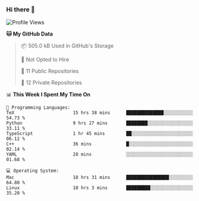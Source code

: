 ### Hi there 👋

<!--
**huayuan4396/huayuan4396** is a ✨ _special_ ✨ repository because its `README.md` (this file) appears on your GitHub profile.

Here are some ideas to get you started:

- 🔭 I’m currently working on ...
- 🌱 I’m currently learning ...
- 👯 I’m looking to collaborate on ...
- 🤔 I’m looking for help with ...
- 💬 Ask me about ...
- 📫 How to reach me: ...
- 😄 Pronouns: ...
- ⚡ Fun fact: ...
-->

<!--START_SECTION:waka-->
![Profile Views](http://img.shields.io/badge/Profile%20Views-0-blue)

**🐱 My GitHub Data** 

> 📦 505.0 kB Used in GitHub's Storage 
 > 
> 🚫 Not Opted to Hire
 > 
> 📜 11 Public Repositories 
 > 
> 🔑 12 Private Repositories 
 > 
📊 **This Week I Spent My Time On** 

```text
💬 Programming Languages: 
TeX                      15 hrs 38 mins      ██████████████░░░░░░░░░░░   54.73 % 
Python                   9 hrs 27 mins       ████████░░░░░░░░░░░░░░░░░   33.11 % 
TypeScript               1 hr 45 mins        ██░░░░░░░░░░░░░░░░░░░░░░░   06.12 % 
C++                      36 mins             █░░░░░░░░░░░░░░░░░░░░░░░░   02.14 % 
YAML                     28 mins             ░░░░░░░░░░░░░░░░░░░░░░░░░   01.68 % 

💻 Operating System: 
Mac                      18 hrs 31 mins      ████████████████░░░░░░░░░   64.80 % 
Linux                    10 hrs 3 mins       █████████░░░░░░░░░░░░░░░░   35.20 % 
```


<!--END_SECTION:waka-->
